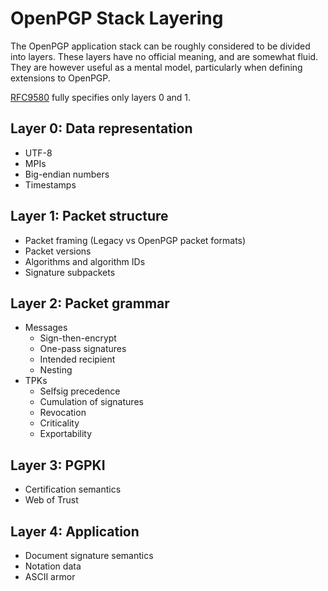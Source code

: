 # OpenPGP Stack Layering

The OpenPGP application stack can be roughly considered to be divided into layers.
These layers have no official meaning, and are somewhat fluid.
They are however useful as a mental model, particularly when defining extensions to OpenPGP.

[RFC9580](https://datatracker.ietf.org/doc/html/draft-ietf-openpgp-crypto-refresh) fully specifies only layers 0 and 1.

## Layer 0: Data representation

* UTF-8
* MPIs
* Big-endian numbers
* Timestamps

## Layer 1: Packet structure

* Packet framing (Legacy vs OpenPGP packet formats)
* Packet versions
* Algorithms and algorithm IDs
* Signature subpackets

## Layer 2: Packet grammar

* Messages
    * Sign-then-encrypt
    * One-pass signatures
    * Intended recipient
    * Nesting
* TPKs
    * Selfsig precedence
    * Cumulation of signatures
    * Revocation
    * Criticality
    * Exportability

## Layer 3: PGPKI

* Certification semantics
* Web of Trust

## Layer 4: Application

* Document signature semantics
* Notation data
* ASCII armor
